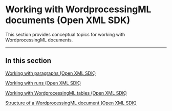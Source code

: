 # Working with WordprocessingML documents (Open XML SDK)

This section provides conceptual topics for working with
WordprocessingML documents.


--------------------------------------------------------------------------------
## In this section
[Working with paragraphs (Open XML SDK)](working-with-paragraphs.md)  

[Working with runs (Open XML SDK)](working-with-runs.md)  

[Working with WordprocessingML tables (Open XML SDK)](working-with-tables.md)  

[Structure of a WordprocessingML document (Open XML SDK)](structure-of-a-wordprocessingml-document.md)  
